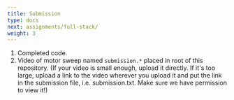 ```yaml
---
title: Submission
type: docs
next: assignments/full-stack/
weight: 3
---
```


1. Completed code.
1. Video of motor sweep named `submission.*` placed in root of this repository.
(If your video is small enough, upload it directly. If it's too large, upload a
link to the video wherever you upload it and put the link in the submission file,
i.e. submission.txt. Make sure we have permission to view it!)
